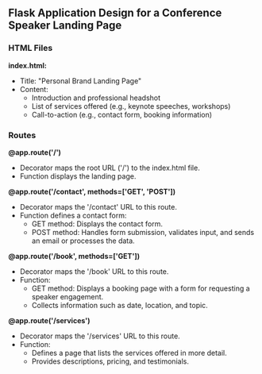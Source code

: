 ## Flask Application Design for a Conference Speaker Landing Page

### HTML Files

**index.html:**

- Title: "Personal Brand Landing Page"
- Content:
    - Introduction and professional headshot
    - List of services offered (e.g., keynote speeches, workshops)
    - Call-to-action (e.g., contact form, booking information)

### Routes

**@app.route('/')**

- Decorator maps the root URL ('/') to the index.html file.
- Function displays the landing page.

**@app.route('/contact', methods=['GET', 'POST'])**

- Decorator maps the '/contact' URL to this route.
- Function defines a contact form:
    - GET method: Displays the contact form.
    - POST method: Handles form submission, validates input, and sends an email or processes the data.

**@app.route('/book', methods=['GET'])**

- Decorator maps the '/book' URL to this route.
- Function:
    - GET method: Displays a booking page with a form for requesting a speaker engagement.
    - Collects information such as date, location, and topic.

**@app.route('/services')**

- Decorator maps the '/services' URL to this route.
- Function:
    - Defines a page that lists the services offered in more detail.
    - Provides descriptions, pricing, and testimonials.